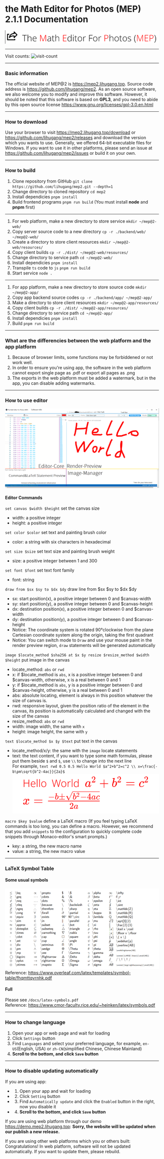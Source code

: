 # the Math Editor for Photos (MEP) 2.1.1 Documentation
![the Math Editor for Photos@2](software-title.png)
- - -
Visit counts: ![visit-count](https://profile-counter.glitch.me/lihugang-MEP2/count.svg)
- - -
### Basic information
The official website of MEP@2 is <https://mep2.lihugang.top>. Source code address is <https://github.com/lihugang/mep2>. As an open source software, we also welcome you to modify and improve this software. However, it should be noted that this software is based on **GPL3**, and you need to abide by this open source license <https://www.gnu.org/licenses/gpl-3.0.en.html>
- - -
### How to download
Use your browser to visit <https://mep2.lihugang.top/download> or <https://github.com/lihugang/mep2/releases> and download the version which you wants to use. Generally, we offered 64-bit executable files for Windows. If you want to use it in other platforms, please send an issue at <https://github.com/lihugang/mep2/issues> or build it on your own.
- - -
### How to build
1. Clone repository from GitHub `git clone https://github.com/lihugang/mep2.git --depth=1`
2. Change directory to cloned repository `cd mep2`
3. Install dependicies `pnpm install`
4. Build frontend programs `pnpm run build` (You must install **node** and **pnpm** first)
- - -
1. For web platform, make a new directory to store service `mkdir ~/mep@2-web/`
2. Copy server source code to a new directory `cp -r ./backend/web/ ~/mep@2-web/`
3. Create a directory to store client resources `mkdir ~/mep@2-web/resources/`
4. Copy client builds `cp -r ./dist/ ~/mep@2-web/resources/`
5. Change directory to service path `cd ~/mep@2-web/`
6. Install dependicies `pnpm install`
7. Transpile `ts` code to `js` `pnpm run build`
8. Start service `node .`
- - -
1. For app platform, make a new directory to store source code `mkdir ~/mep@2-app/`
2. Copy app backend source codes `cp -r ./backend/app/ ~/mep@2-app/`
3. Make a directory to store client resources `mkdir ~/mep@2-app/resources/`
4. Copy client builds `cp -r ./dist/ ~/mep@2-app/resources/`
5. Change directory to service path `cd ~/mep@2-app/`
6. Install dependicies `pnpm install`
7. Build `pnpm run build`
- - -
### What are the differencies between the web platform and the app platform
1. Because of browser limits, some functions may be forbiddened or not work well.
2. In order to ensure you're using app, the software in the web platform cannot export single page as .pdf or export all pages as .png
3. The exports in the web platform must be added a watermark, but in the app, you can disable adding watermarks.
- - -
### How to use editor
![editor-screenshot](editor-screenshot.png)
#### Editor Commands
`set canvas $width $height` set the canvas size  
- width: a positive integer  
- height: a positive integer  

`set color $color` set text and painting brush color  
- color: a string with six characters in hexadecimal  

`set size $size` set text size and painting brush weight
- size: a positive integer between 1 and 300

`set font $font` set text font family
- font: string

`draw from $sx $sy to $dx $dy` draw line from $sx $sy to $dx $dy
- sx: start position(x), a positive integer between 0 and $canvas-width
- sy: start position(y), a positive integer between 0 and $canvas-height
- dx: destination position(x), a positive integer between 0 and $canvas-width
- dy: destination position(y), a positive integer between 0 and $canvas-height
- Notice: The coordinate system is rotated 90°clockwise from the plane Cartesian coordinate system along the origin, taking the first quadrant  
- Notice: You can switch mode to `Draw` and use your mouse paint in the render preview region, `draw` statements will be generated automatically  

`image $locate_method $sha256 at $x $y resize $resize_method $width $height` put image in the canvas  
- locate_method: `abs` or `rwd`   
- x: if $locate_method is `abs`, x is a positive integer between 0 and $canvas-width, otherwise, x is a real between 0 and 1  
- y: if $locate_method is `abs`, y is a positive integer between 0 and $canvas-height, otherwise, y is a real between 0 and 1  
- abs: absolute locating, element is always in this position whatever the size of canvas is.  
- rwd: responsive layout, given the position ratio of the element in the canvas, its position is automatically calculated and changed with the size of the canvas
- resize_method: `abs` or `rwd`  
- width: image width, the same with `x`  
- height: image height, the same with `y`  

`text $locate_method $x $y $text` put text in the canvas
- locate_method/x/y: the same with the `image` locate statements
- text: the text content, if you want to type some math formulas, please put them beside `$` and `$`, use `\\` to change into the next line  
  For example, `text rwd 0.5 0.5 Hello World $a^2+b^2=c^2 \\ x=\frac{-b\pm\sqrt{b^2-4ac}}{2a}$` ![](text-example.png)  

`macro $key $value` define a LaTeX macro (If you feel typing LaTeX commands is too long, you can define a macro. However, we recommend that you add `snippets` to the configuration to quickly complete code snippets through Monaco-editor's smart prompts.)
- key: a string, the new macro name
- value: a string, the new macro value

- - -
### LaTeX Symbol Table
#### Some usual symbols
![](latex-symbol-table.png)  
Reference: <https://www.overleaf.com/latex/templates/symbol-table/fhqmttqvrnhk.pdf>  
#### Full
Please see `/docs/latex-symbols.pdf`  
Reference: <https://www.cmor-faculty.rice.edu/~heinken/latex/symbols.pdf>  
- - -
### How to change language
1. Open your app or web page and wait for loading
2. Click `Settings` button
3. Find `Languages` and select your preferred language, for example, `en-US`(English, USA) or `zh-CN`(simplified Chinese, Chinese Mainland)
4. **Scroll to the bottom, and click `Save` button**
- - -
### How to disable updating automatically
If you are using app:
- 1. Open your app and wait for loading
- 2. Click `Setting` button
- 3. Find `Automatically update` and click the `Enabled` button in the right, now you disable it
- 4. **Scroll to the bottom, and click `Save` button**

If you are using web platform through our demo <https://demo.mep2.lihugang.top>:
**Sorry, the website will be updated when our publish a new release.**

If you are using other web platforms which you or others built:
Congratulations! In web platform, software will not be updated automatically. If you want to update them, please rebuild.